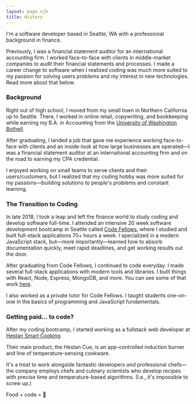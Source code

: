 ```yaml
---
layout: page.njk
title: History
---
```


I'm a software developer based in Seattle, WA with a professional background in finance.

Previously, I was a financial statement auditor for an international
accounting firm. I worked face-to-face with clients in middle-market
companies to audit their financial statements and processes. I made a
career change to software when I realized coding was much more suited to
my passion for solving users problems and my interest in new technologies.
Read more about that below.

### Background

Right out of high school, I moved from my small town in Northern
California up to Seattle. There, I worked in online retail, copywriting,
and bookkeeping while earning my B.A. in Accounting from the <a href="https://www.uwb.edu/">University of Washington Bothell</a>.

After graduating, I landed a job that gave me experience working
face-to-face with clients and an inside-look at how large businesses are
operated—I was a financial statement auditor at an international
accounting firm and on the road to earning my CPA credential.

I enjoyed working on small teams to serve clients and their
users/customers, but I realized that my coding hobby was more suited for
my passions—building solutions to people's problems and constant learning.

### The Transition to Coding

In late 2018, I took a leap and left the finance world to study coding and
develop software full-time. I attended an intensive 20 week software
development bootcamp in Seattle called <a href="https://www.codefellows.org/">Code Fellows</a>, where I studied and built full-stack applications 70+ hours a week. I specialized in a
modern JavaScript stack, but—more importantly—learned how to absorb
documentation quickly, meet rapid deadlines, and get working results out
the door.

After graduating from Code Fellows, I continued to code everyday.  I made several full-stack applications with modern tools and libraries.
I built things with React, Node, Express, MongoDB, and more. You can
see some of that work [here](../projects).

I also worked as a private tutor for Code Fellows. I taught students one-on-one in the basics of
programming and JavaScript fundamentals.

### Getting paid… to code?

After my coding bootcamp, I started working as a fullstack web developer at [Hestan Smart Cooking](https://www.hestancue.com/).

Their main product, the Hestan Cue, is an app-controlled induction burner and line of temperature-sensing cookware. 

It's a treat to work alongside fantastic developers *and* professional chefs—the company employs chefs and culinary scientists who develop recipes with precise time and temperature-based algorithms. (I.e., it's impossible to screw up.)

Food + code = 🧡